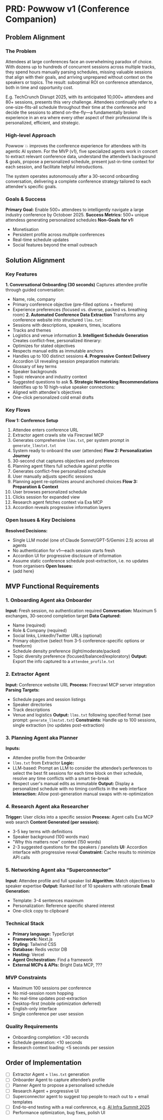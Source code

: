 # PRD: Powwow v1 (Conference Companion)
## Problem Alignment
### The Problem
Attendees at large conferences face an overwhelming paradox of choice. With dozens up to hundreds of concurrent sessions across multiple tracks, they spend hours manually parsing schedules, missing valuable sessions that align with their goals, and arriving unprepared without context on the speakers or topics. The result: suboptimal ROI on conference attendance, both in time and opportunity cost.

E.g. TechCrunch Disrupt 2025, with its anticipated 10,000+ attendees and 80+ sessions, presents this very challenge. Attendees continually refer to a one-size-fits-all schedule throughout their time at the conference and decide the sessions to attend on-the-fly—a fundamentally broken experience in an era where every other aspect of their professional life is personalized, efficient, and strategic.

### High-level Approach
Powwow 💥 improves the conference experience for attendees with its agentic AI system. For the MVP (v1), five specialized agents work in concert to extract relevant conference data, understand the attendee’s background & goals, propose a personalized schedule, present just-in-time context for each session, and facilitate helpful introductions. 

The system operates autonomously after a 30-second onboarding conversation, delivering a complete conference strategy tailored to each attendee's specific goals.

### Goals & Success
****Primary Goal:**** Enable 500+ attendees to intelligently navigate a large industry conference by Octoboer 2025.
**Success Metrics:** 500+ unique attendess generating personalized schedules
****Non-Goals for v1:****
- Monetisation
- Persistent profile across multiple conferences
- Real-time schedule updates
- Social features beyond the email outreach
## Solution Alignment
### Key Features
****1. Conversational Onboarding (30 seconds)****
Captures attendee profile through guided conversation:
- Name, role, company
- Primary conference objective (pre-filled options + freeform)
- Experience preferences (focused vs. diverse, packed vs. breathing room)
****2. Automated Conference Data Extraction****
Transforms any conference website into structured `llms.txt`:
- Sessions with descriptions, speakers, times, locations
- Tracks and themes
- Logistics and venue information
****3. Intelligent Schedule Generation****
Creates conflict-free, personalized itinerary:
- Optimizes for stated objectives
- Respects manual edits as immutable anchors
- Handles up to 100 distinct sessions
****4. Progressive Context Delivery****
Accordion UI revealing session preparation materials:
- Glossary of key terms
- Speaker backgrounds
- Topic relevance and industry context
- Suggested questions to ask
****5. Strategic Networking Recommendations****
Identifies up to 10 high-value speaker connections:
- Aligned with attendee's objectives
- One-click personalized cold email drafts
### Key Flows
****Flow 1: Conference Setup****
1. Attendee enters conference URL
2. Extractor agent crawls site via Firecrawl MCP
3. Generates comprehensive `llms.txt`, per system prompt in `generate_llmstxt.txt`
4. System ready to onboard the user (attendee)
****Flow 2: Personalization Journey****
1. 30-second chat captures objectives and preferences
2. Planning agent filters full schedule against profile
3. Generates conflict-free personalized schedule
4. User manually adjusts specific sessions
5. Planning agent re-optimizes around anchored choices
****Flow 3: Preparation & Context****
1. User browses personalized schedule
2. Clicks session for expanded view
3. Research agent fetches context via Exa MCP
4. Accordion reveals progressive information layers
### Open Issues & Key Decisions
****Resolved Decisions:****
- Single LLM model (one of:Claude Sonnet/GPT-5/Gemini 2.5) across all agents
- No authentication for v1—each session starts fresh
- Accordion UI for progressive disclosure of information
- Assume static conference schedule post-extraction, i.e. no updates from organisers
****Open Issues:****
- {add here}
## MVP Functional Requirements
### 1. Onboarding Agent aka Onboarder
****Input:**** Fresh session, no authentication required
****Conversation:**** Maximum 5 exchanges, 30-second completion target
****Data Captured:****
- Name (required)
- Role & Company (required)
- Social links, LinkedIn/Twitter URLs (optional)
- Primary objective (select from 3-5 conference-specific options or freeform)
- Schedule density preference (light/moderate/packed)
- Topic diversity preference (focused/balanced/exploratory)
****Output:**** Export the info captured to a `attendee_profile.txt`
### 2. Extractor Agent
****Input:**** Conference website URL
****Process:**** Firecrawl MCP server integration
****Parsing Targets:****
- Schedule pages and session listings
- Speaker directories
- Track descriptions
- Venue and logistics
****Output:**** `llms.txt` following specified format (see prompt: `generate_llmstxt.txt`)
****Constraints:**** Handle up to 100 sessions, single extraction (no updates post-extraction)
### 3. Planning Agent aka Planner
****Inputs:**** 
- Attendee profile from the Onboarder
- `llms.txt` from Extractor
****Logic:****
- LLM-based: Prompt an LLM to consider the attendee’s perferences to select the best fit sessions for each time block on their schedule, resolve any time conflicts with a smart tie-break
- Respect user's manual edits as immutable
****Output:**** Display a personalized schedule with no timing conflicts in the web interface
****Interaction:**** Allow post-generation manual swaps with re-optimization
### 4. Research Agent aka Researcher
****Trigger:**** User clicks into a specific session
****Process:**** Agent calls Exa MCP web search
****Content Generated (per session):****
- 3-5 key terms with definitions
- Speaker background (100 words max)
- "Why this matters now" context (150 words)
- 2-3 suggested questions for the speakers / panelists
****UI:**** Accordion interface with progressive reveal
****Constraint:**** Cache results to minimize API calls
### 5. Networking Agent aka “Superconnector”
****Input:**** Attendee profile and full speaker list
****Algorithm:**** Match objectives to speaker expertise
****Output:**** Ranked list of 10 speakers with rationale
****Email Generation:**** 
- Template: 3-4 sentences maximum
- Personalization: Reference specific shared interest
- One-click copy to clipboard
### Technical Stack
- ****Primary language:**** TypeScript
- ****Framework:**** Next.js
- ****Styling:**** Tailwind CSS
- ****Database:**** Redis vector DB
- ****Hosting:**** Vercel
- ****Agent Orchestration:**** Find a framework
- ****External MCPs & APIs:**** Bright Data MCP, ???
### MVP Constraints
- Maximum 100 sessions per conference
- No mid-session room hopping
- No real-time updates post-extraction
- Desktop-first (mobile optimization deferred)
- English-only interface
- Single conference per user session
### Quality Requirements
- Onboarding completion: <30 seconds
- Schedule generation: <10 seconds
- Research context loading: <5 seconds per session
## Order of Implementation
- [ ] Extractor Agent + `llms.txt` generation
- [ ] Onboarder Agent to capture attendee’s profile
- [ ] Planner Agent to propose a personalised schedule
- [ ] Research Agent + progressive UI
- [ ] Superconnector agent to suggest top people to reach out to + email templates
- [ ] End-to-end testing with a real conference, e.g. [AI Infra Summit 2025](https://www.kisacoresearch.com/events/ai-infra-summit/agenda)
- [ ] Performance optimization, bug fixes, polish UI